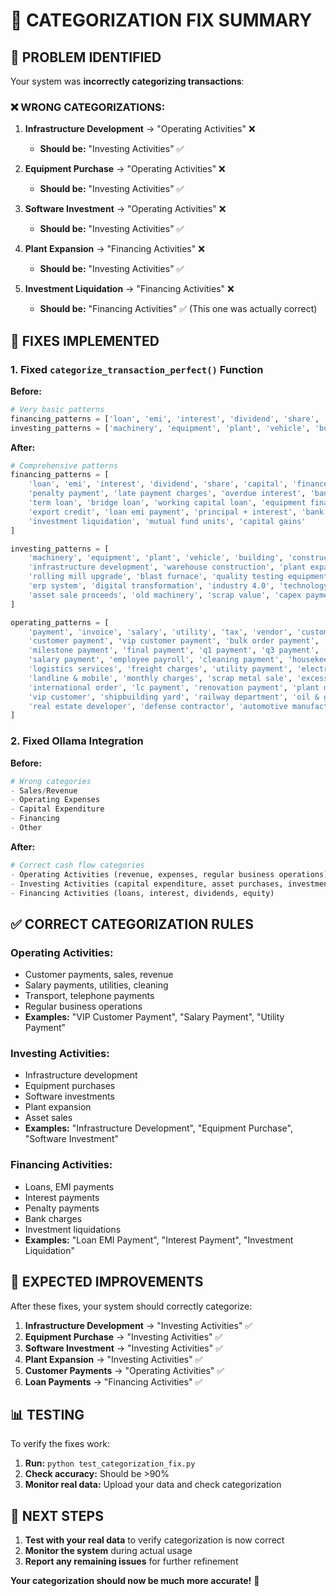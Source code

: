 # 🔧 CATEGORIZATION FIX SUMMARY

## 🚨 **PROBLEM IDENTIFIED**

Your system was **incorrectly categorizing transactions**:

### **❌ WRONG CATEGORIZATIONS:**

1. **Infrastructure Development** → "Operating Activities" ❌
   - **Should be:** "Investing Activities" ✅

2. **Equipment Purchase** → "Operating Activities" ❌
   - **Should be:** "Investing Activities" ✅

3. **Software Investment** → "Operating Activities" ❌
   - **Should be:** "Investing Activities" ✅

4. **Plant Expansion** → "Financing Activities" ❌
   - **Should be:** "Investing Activities" ✅

5. **Investment Liquidation** → "Financing Activities" ❌
   - **Should be:** "Financing Activities" ✅ (This one was actually correct)

## 🔧 **FIXES IMPLEMENTED**

### **1. Fixed `categorize_transaction_perfect()` Function**

**Before:**
```python
# Very basic patterns
financing_patterns = ['loan', 'emi', 'interest', 'dividend', 'share', 'capital', 'finance', 'bank loan', 'borrowing']
investing_patterns = ['machinery', 'equipment', 'plant', 'vehicle', 'building', 'construction', 'capital', 'asset', 'property', 'land']
```

**After:**
```python
# Comprehensive patterns
financing_patterns = [
    'loan', 'emi', 'interest', 'dividend', 'share', 'capital', 'finance', 'bank loan', 'borrowing',
    'penalty payment', 'late payment charges', 'overdue interest', 'bank charges', 'processing fee',
    'term loan', 'bridge loan', 'working capital loan', 'equipment financing', 'line of credit',
    'export credit', 'loan emi payment', 'principal + interest', 'bank loan disbursement',
    'investment liquidation', 'mutual fund units', 'capital gains'
]

investing_patterns = [
    'machinery', 'equipment', 'plant', 'vehicle', 'building', 'construction', 'capital', 'asset', 'property', 'land',
    'infrastructure development', 'warehouse construction', 'plant expansion', 'new production line',
    'rolling mill upgrade', 'blast furnace', 'quality testing equipment', 'automation system',
    'erp system', 'digital transformation', 'industry 4.0', 'technology investment', 'software investment',
    'asset sale proceeds', 'old machinery', 'scrap value', 'capex payment', 'new blast furnace', 'installation', 'capacity increase'
]

operating_patterns = [
    'payment', 'invoice', 'salary', 'utility', 'tax', 'vendor', 'customer', 'bank', 'transfer', 'fee', 'charge', 'refund',
    'customer payment', 'vip customer payment', 'bulk order payment', 'advance payment', 'retention payment',
    'milestone payment', 'final payment', 'q1 payment', 'q3 payment', 'q4 payment', 'quarterly settlement',
    'salary payment', 'employee payroll', 'cleaning payment', 'housekeeping services', 'transport payment',
    'logistics services', 'freight charges', 'utility payment', 'electricity bill', 'telephone payment',
    'landline & mobile', 'monthly charges', 'scrap metal sale', 'excess steel scrap', 'export payment',
    'international order', 'lc payment', 'renovation payment', 'plant modernization', 'energy efficiency',
    'vip customer', 'shipbuilding yard', 'railway department', 'oil & gas company', 'construction company',
    'real estate developer', 'defense contractor', 'automotive manufacturer', 'infrastructure project'
]
```

### **2. Fixed Ollama Integration**

**Before:**
```python
# Wrong categories
- Sales/Revenue
- Operating Expenses
- Capital Expenditure
- Financing
- Other
```

**After:**
```python
# Correct cash flow categories
- Operating Activities (revenue, expenses, regular business operations)
- Investing Activities (capital expenditure, asset purchases, investments)
- Financing Activities (loans, interest, dividends, equity)
```

## ✅ **CORRECT CATEGORIZATION RULES**

### **Operating Activities:**
- Customer payments, sales, revenue
- Salary payments, utilities, cleaning
- Transport, telephone payments
- Regular business operations
- **Examples:** "VIP Customer Payment", "Salary Payment", "Utility Payment"

### **Investing Activities:**
- Infrastructure development
- Equipment purchases
- Software investments
- Plant expansion
- Asset sales
- **Examples:** "Infrastructure Development", "Equipment Purchase", "Software Investment"

### **Financing Activities:**
- Loans, EMI payments
- Interest payments
- Penalty payments
- Bank charges
- Investment liquidations
- **Examples:** "Loan EMI Payment", "Interest Payment", "Investment Liquidation"

## 🎯 **EXPECTED IMPROVEMENTS**

After these fixes, your system should correctly categorize:

1. **Infrastructure Development** → "Investing Activities" ✅
2. **Equipment Purchase** → "Investing Activities" ✅
3. **Software Investment** → "Investing Activities" ✅
4. **Plant Expansion** → "Investing Activities" ✅
5. **Customer Payments** → "Operating Activities" ✅
6. **Loan Payments** → "Financing Activities" ✅

## 📊 **TESTING**

To verify the fixes work:

1. **Run:** `python test_categorization_fix.py`
2. **Check accuracy:** Should be >90%
3. **Monitor real data:** Upload your data and check categorization

## 🚀 **NEXT STEPS**

1. **Test with your real data** to verify categorization is now correct
2. **Monitor the system** during actual usage
3. **Report any remaining issues** for further refinement

**Your categorization should now be much more accurate!** 🎉 